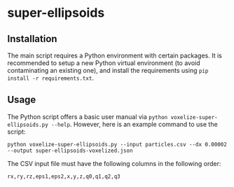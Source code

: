 # super-ellipsoids

## Installation

The main script requires a Python environment with certain packages. It is recommended to setup a
new Python virtual environment (to avoid contaminating an existing one), and install the
requirements using `pip install -r requirements.txt`.

## Usage

The Python script offers a basic user manual via `python voxelize-super-ellipsoids.py --help`.
However, here is an example command to use the script:

```
python voxelize-super-ellipsoids.py --input particles.csv --dx 0.00002 --output super-ellipsoids-voxelized.json
```

The CSV input file must have the following columns in the following order:

```
rx,ry,rz,eps1,eps2,x,y,z,q0,q1,q2,q3
```
